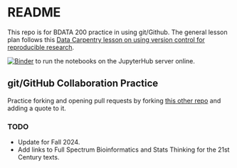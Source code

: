 # README
This repo is for BDATA 200 practice in using git/Github. The general lesson plan follows this [Data Carpentry lesson on using version control for reproducible research](https://datacarpentry.org/rr-version-control/).

[![Binder](https://mybinder.org/badge_logo.svg)](https://mybinder.org/v2/gh/yeemey/bdata-200-yeemey/HEAD) to run the notebooks on the JupyterHub server online.

## git/GitHub Collaboration Practice
Practice forking and opening pull requests by forking [this other repo](https://github.com/yeemey/quotes) and adding a quote to it.

### TODO
- Update for Fall 2024.
- Add links to Full Spectrum Bioinformatics and Stats Thinking for the 21st Century texts.
